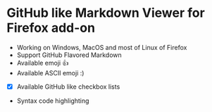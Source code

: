 # GitHub like Markdown Viewer for Firefox add-on
- Working on Windows, MacOS and most of Linux of Firefox
- Support GitHub Flavored Markdown
- Available emoji :+1:
- Available ASCII emoji :)
- [x] Available GitHub like checkbox lists
- Syntax code highlighting
